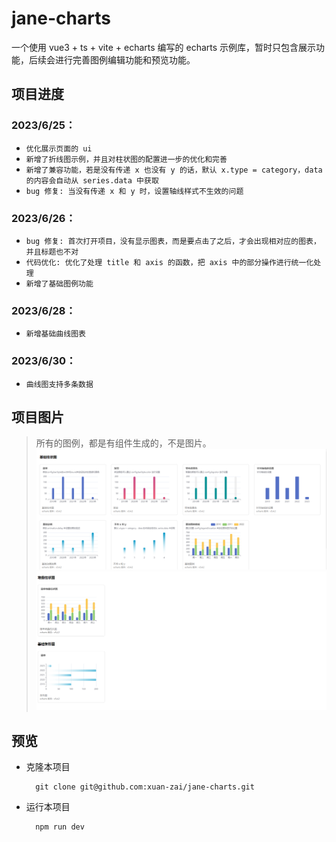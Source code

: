 # jane-charts

一个使用 vue3 + ts + vite + echarts 编写的 echarts 示例库，暂时只包含展示功能，后续会进行完善图例编辑功能和预览功能。

## 项目进度
### 2023/6/25：
  - `优化展示页面的 ui`
  - `新增了折线图示例，并且对柱状图的配置进一步的优化和完善`
  - `新增了兼容功能，若是没有传递 x 也没有 y 的话，默认 x.type = category，data 的内容会自动从 series.data 中获取`
  - `bug 修复: 当没有传递 x 和 y 时，设置轴线样式不生效的问题`
### 2023/6/26：
  - `bug 修复: 首次打开项目，没有显示图表，而是要点击了之后，才会出现相对应的图表，并且标题也不对`
  - `代码优化: 优化了处理 title 和 axis 的函数，把 axis 中的部分操作进行统一化处理`
  - `新增了基础图例功能`
### 2023/6/28：
  - `新增基础曲线图表`
### 2023/6/30：
  - `曲线图支持多条数据`

## 项目图片
> 所有的图例，都是有组件生成的，不是图片。
![Alt text](image.png)
![Alt text](image-1.png)
## 预览

- 克隆本项目
  ```
    git clone git@github.com:xuan-zai/jane-charts.git
  ```
  
- 运行本项目
  ```
    npm run dev
  ```